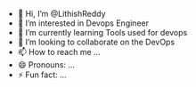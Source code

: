 - 👋 Hi, I’m @LithishReddy
- 👀 I’m interested in Devops Engineer
- 🌱 I’m currently learning Tools used for devops
- 💞️ I’m looking to collaborate on the DevOps
- 📫 How to reach me ...
- 😄 Pronouns: ...
- ⚡ Fun fact: ...

<!---
LithishReddy/LithishReddy is a ✨ special ✨ repository because its `README.md` (this file) appears on your GitHub profile.
You can click the Preview link to take a look at your changes.
--->
